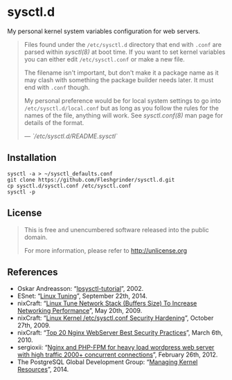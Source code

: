 # sysctl.d
My personal kernel system variables configuration for web servers.

> Files found under the `/etc/sysctl.d` directory that end with `.conf` are
> parsed within *sysctl(8)* at boot time.  If you want to set kernel variables
> you can either edit `/etc/sysctl.conf` or make a new file.
>
> The filename isn't important, but don't make it a package name as it may clash
> with something the package builder needs later. It must end with `.conf`
> though.
>
> My personal preference would be for local system settings to go into
> `/etc/sysctl.d/local.conf` but as long as you follow the rules for the names
> of the file, anything will work. See *sysctl.conf(8)* man page for details
> of the format.
>
> <footer>— <cite>`/etc/sysctl.d/README.sysctl`</cite></footer>

## Installation
```
sysctl -a > ~/sysctl_defaults.conf
git clone https://github.com/Fleshgrinder/sysctl.d.git
cp sysctl.d/sysctl.conf /etc/sysctl.conf
sysctl -p
```

## License
> This is free and unencumbered software released into the public domain.
>
> For more information, please refer to <http://unlicense.org>

## References
- Oskar Andreasson: “[Ipsysctl-tutorial](https://www.frozentux.net/documents/ipsysctl-tutorial/)”, 2002.
- ESnet: “[Linux Tuning](http://fasterdata.es.net/host-tuning/linux/)”, September 22th, 2014.
- nixCraft: “[Linux Tune Network Stack (Buffers Size) To Increase Networking Performance](http://www.cyberciti.biz/faq/linux-tcp-tuning/)”, May 20th, 2009.
- nixCraft: “[Linux Kernel /etc/sysctl.conf Security Hardening](http://www.cyberciti.biz/faq/linux-kernel-etcsysctl-conf-security-hardening/)”, October 27th, 2009.
- nixCraft: “[Top 20 Nginx WebServer Best Security Practices](http://www.cyberciti.biz/tips/linux-unix-bsd-nginx-webserver-security.html)”, March 6th, 2010.
- sergioxii: “[Nginx and PHP-FPM for heavy load wordpress web server with high traffic 2000+ concurrent connections](http://itresident.com/nginx/nginx-and-php-fpm-for-heavy-load-wordpress-web-server-with-high-traffic-2000-concurrent-connections/)”, February 26th, 2012.
- The PostgreSQL Global Development Group: “[Managing Kernel Resources](http://www.postgresql.org/docs/devel/static/kernel-resources.html)”, 2014.
